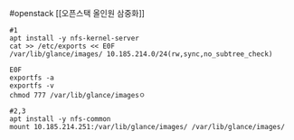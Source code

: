#openstack 
[[오픈스택 올인원 삼중화]]

```/bin/bash
#1
apt install -y nfs-kernel-server
cat >> /etc/exports << E0F
/var/lib/glance/images/ 10.185.214.0/24(rw,sync,no_subtree_check)

E0F
exportfs -a 
exportfs -v
chmod 777 /var/lib/glance/imagesㅇ
```



```/bin/bash
#2,3
apt install -y nfs-common
mount 10.185.214.251:/var/lib/glance/images/ /var/lib/glance/images/

```




```/bin/bash


```




```/bin/bash


```




```/bin/bash


```




```/bin/bash


```




```/bin/bash


```



